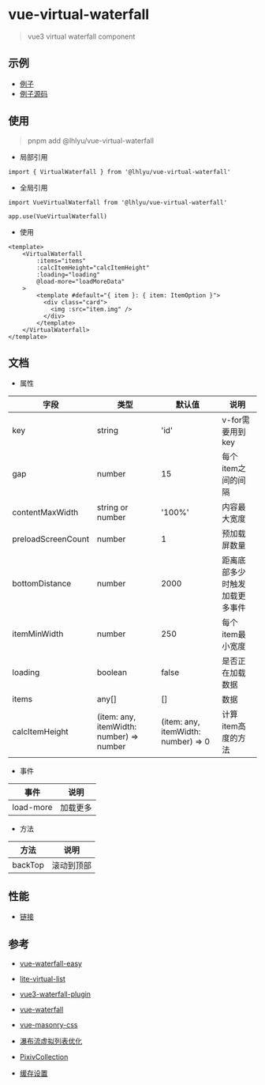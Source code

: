 # vue-virtual-waterfall

> vue3 virtual waterfall component

## 示例

- [例子](https://vue-virtual-waterfall.vercel.app/)
- [例子源码](./example)

## 使用

> pnpm add @lhlyu/vue-virtual-waterfall

- 局部引用

```vue
import { VirtualWaterfall } from '@lhlyu/vue-virtual-waterfall'
```

- 全局引用

```vue
import VueVirtualWaterfall from '@lhlyu/vue-virtual-waterfall'

app.use(VueVirtualWaterfall)
```

- 使用

```vue
<template>
    <VirtualWaterfall 
        :items="items" 
        :calcItemHeight="calcItemHeight" 
        :loading="loading" 
        @load-more="loadMoreData"
    >
        <template #default="{ item }: { item: ItemOption }">
          <div class="card">
            <img :src="item.img" />
          </div>
        </template>
    </VirtualWaterfall>
</template>
```

## 文档

- 属性

| 字段                 | 类型                                       | 默认值                                 | 说明              |
|--------------------|------------------------------------------|-------------------------------------|-----------------|
| key                | string                                   | 'id'                                | v-for需要用到key    |
| gap                | number                                   | 15                                  | 每个item之间的间隔     |
| contentMaxWidth    | string or number                         | '100%'                              | 内容最大宽度            |
| preloadScreenCount | number                                   | 1                                   | 预加载屏数量          |
| bottomDistance     | number                                   | 2000                                | 距离底部多少时触发加载更多事件 |
| itemMinWidth       | number                                   | 250                                 | 每个item最小宽度      |
| loading            | boolean                                  | false                               | 是否正在加载数据        |
| items              | any[]                                    | []                                  | 数据              |
| calcItemHeight     | (item: any, itemWidth: number) => number | (item: any, itemWidth: number) => 0 | 计算item高度的方法     |

- 事件

| 事件  | 说明   |
|-----|------|
| load-more | 加载更多 |

- 方法

| 方法        | 说明    |
|-----------|-------|
| backTop | 滚动到顶部 |


## 性能

- [链接](https://pagespeed.web.dev/analysis/https-waterfall-uvu-pub/pfifhaxdaa?form_factor=desktop)


## 参考

- [vue-waterfall-easy](https://github.com/lfyfly/vue-waterfall-easy)
- [lite-virtual-list](https://github.com/wensiyuanseven/lite-virtual-list)
- [vue3-waterfall-plugin](https://github.com/heikaimu/vue3-waterfall-plugin)
- [vue-waterfall](https://github.com/MopTym/vue-waterfall)
- [vue-masonry-css](https://github.com/paulcollett/vue-masonry-css)
- [瀑布流虚拟列表优化](https://juejin.cn/post/7166071557284954142)
- [PixivCollection](https://github.com/orilights/PixivCollection)

- [缓存设置](https://developer.chrome.com/docs/lighthouse/performance/uses-long-cache-ttl/?utm_source=lighthouse&utm_medium=lr)